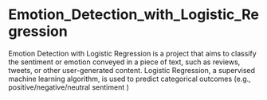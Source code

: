 # Emotion_Detection_with_Logistic_Regression
 Emotion Detection with Logistic Regression is a project that aims to classify the sentiment or emotion conveyed in a piece of text, such as reviews, tweets, or other user-generated content. Logistic Regression, a supervised machine learning algorithm, is used to predict categorical outcomes (e.g., positive/negative/neutral sentiment )
